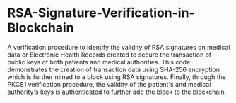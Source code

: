 # RSA-Signature-Verification-in-Blockchain
A verification procedure to identify the validity of RSA signatures on medical data or Electronic Health Records created to secure the transaction of public keys of both patients and medical authorities.
This code demonstrates the creation of transaction data using SHA-256 encryption which is further mined to a block using RSA signatures. Finally, through the PKCS1 verification procedure, the validity of the patient's and medical authority's keys is authenticated to further add the block to the blockchain.
